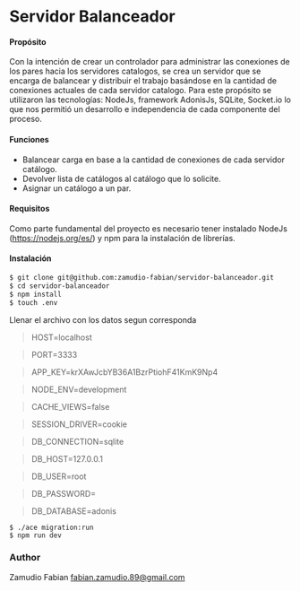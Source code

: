 # Servidor Balanceador

#### Propósito

Con la intención de crear un controlador para administrar las conexiones de los pares hacia los servidores catalogos, se crea un servidor que se encarga de balancear y distribuir el trabajo basándose en la cantidad de conexiones actuales de cada servidor catalogo. Para este propósito se utilizaron las tecnologías: NodeJs, framework AdonisJs, SQLite, Socket.io lo que nos permitió un desarrollo e independencia de cada componente del proceso.

#### Funciones

* Balancear carga en base a la cantidad de conexiones de cada servidor catálogo.
* Devolver lista de catálogos al catálogo que lo solicite.
* Asignar un catálogo a un par.

#### Requisitos

Como parte fundamental del proyecto es necesario tener instalado NodeJs (https://nodejs.org/es/) y npm para la instalación de librerías.

#### Instalación

```sh
$ git clone git@github.com:zamudio-fabian/servidor-balanceador.git
$ cd servidor-balanceador
$ npm install
$ touch .env
```

Llenar el archivo con los datos segun corresponda

>   HOST=localhost

>   PORT=3333

>   APP_KEY=krXAwJcbYB36A1BzrPtiohF41KmK9Np4

>   NODE_ENV=development

>   CACHE_VIEWS=false

>   SESSION_DRIVER=cookie

>   DB_CONNECTION=sqlite

>   DB_HOST=127.0.0.1

>   DB_USER=root

>   DB_PASSWORD=

>   DB_DATABASE=adonis



```
$ ./ace migration:run
$ npm run dev
```


### Author
Zamudio Fabian
fabian.zamudio.89@gmail.com
